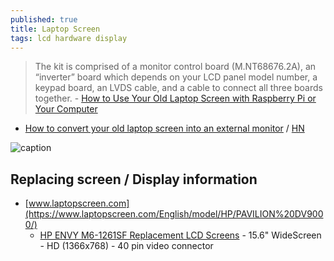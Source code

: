 ```yaml
---
published: true
title: Laptop Screen
tags: lcd hardware display
---
```

> The kit is comprised of a monitor control board (M.NT68676.2A), an “inverter” board which depends on your LCD panel model number, a keypad board, an LVDS cable, and a cable to connect all three boards together. - [How to Use Your Old Laptop Screen with Raspberry Pi or Your Computer](https://www.cnx-software.com/2016/02/05/re-using-your-old-laptop-screen-with-raspberry-pi-or-your-computer/)

- [How to convert your old laptop screen into an external monitor](https://www.slashdigit.com/convert-old-laptop-screen-external-monitor/) / [HN](https://news.ycombinator.com/item?id=26443025)

![caption](https://www.cnx-software.com/wp-content/uploads/2016/02/Monitor_Control_Board.jpg)

## Replacing screen / Display information

- [www.laptopscreen.com](https://www.laptopscreen.com/English/model/HP/PAVILION%20DV9000/)
	- [HP ENVY M6-1261SF Replacement LCD Screens](https://www.laptopscreen.com/English/model/HP/ENVY%20M6-1261SF/) - 15.6" WideScreen - HD (1366x768) - 40 pin video connector  